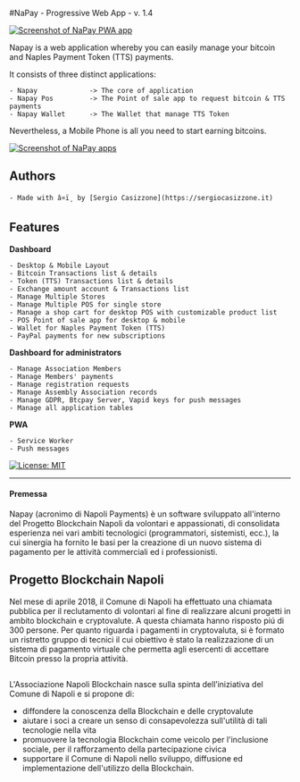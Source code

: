 #NaPay - Progressive Web App - v. 1.4

[![Screenshot of NaPay PWA app](css/images/screenshot.png)](https://napay.napoliblockchain.it)

Napay is a web application whereby you can easily manage your bitcoin and Naples Payment Token (TTS) payments.

It consists of three distinct applications:

    - Napay             -> The core of application
    - Napay Pos         -> The Point of sale app to request bitcoin & TTS payments
    - Napay Wallet      -> The Wallet that manage TTS Token

Nevertheless, a Mobile Phone is all you need to start earning bitcoins.

[![Screenshot of NaPay apps](css/images/3app.png)](https://napay.napoliblockchain.it)


## Authors

    - Made with â¤ï¸ by [Sergio Casizzone](https://sergiocasizzone.it)


## Features

**Dashboard**

    - Desktop & Mobile Layout
    - Bitcoin Transactions list & details
    - Token (TTS) Transactions list & details
    - Exchange amount account & Transactions list
    - Manage Multiple Stores
    - Manage Multiple POS for single store
    - Manage a shop cart for desktop POS with customizable product list
    - POS Point of sale app for desktop & mobile
    - Wallet for Naples Payment Token (TTS)
    - PayPal payments for new subscriptions


**Dashboard for administrators**

    - Manage Association Members
    - Manage Members' payments
    - Manage registration requests
    - Manage Assembly Association records
    - Manage GDPR, Btcpay Server, Vapid keys for push messages
    - Manage all application tables

**PWA**

    - Service Worker
    - Push messages

[![License: MIT](https://img.shields.io/badge/License-MIT-lightgrey.svg)](https://opensource.org/licenses/MIT)


-------------------------

#### Premessa

Napay (acronimo di Napoli Payments) è un software sviluppato all'interno del Progetto Blockchain Napoli da volontari e appassionati, di consolidata esperienza nei vari ambiti tecnologici (programmatori, sistemisti, ecc.), la cui sinergia ha fornito le basi per la creazione di un nuovo sistema di pagamento per le attività commerciali ed i professionisti.

## Progetto Blockchain Napoli

Nel mese di aprile 2018, il Comune di Napoli ha effettuato una chiamata pubblica per il reclutamento di volontari al fine di realizzare alcuni progetti in ambito blockchain e cryptovalute. A questa chiamata hanno risposto piú di 300 persone. Per quanto riguarda i pagamenti in cryptovaluta, si è formato un ristretto gruppo di tecnici il cui obiettivo è stato la realizzazione di un sistema di pagamento virtuale che permetta agli esercenti di accettare Bitcoin presso la propria attività.

## 

L'Associazione Napoli Blockchain nasce sulla spinta dell’iniziativa del Comune di Napoli e si propone di:
- diffondere la conoscenza della Blockchain e delle cryptovalute
- aiutare i soci a creare un senso di consapevolezza sull'utilità di tali tecnologie nella vita
- promuovere la tecnologia Blockchain come veicolo per l'inclusione sociale, per il rafforzamento della partecipazione civica
- supportare il Comune di Napoli nello sviluppo, diffusione ed implementazione dell'utilizzo della Blockchain.
